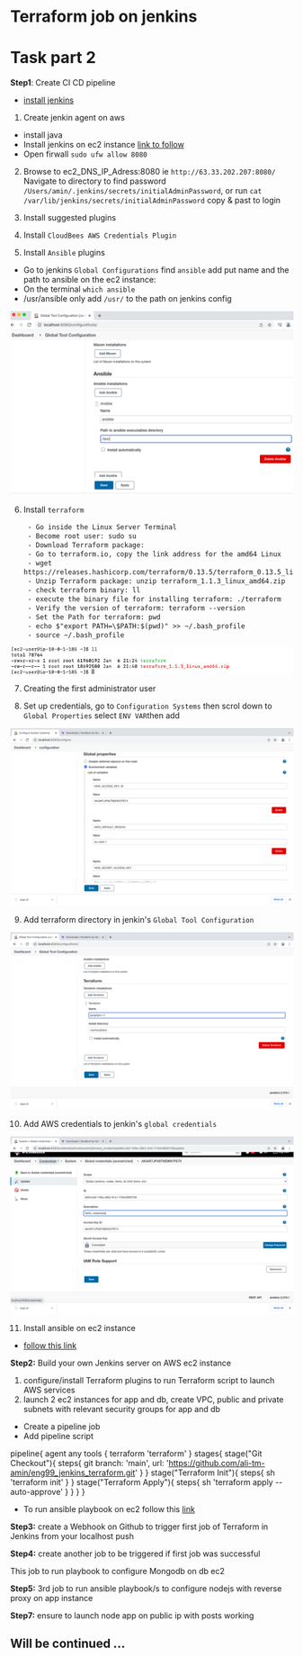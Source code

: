 # Terraform job on jenkins

# Task part 2
**Step1**: Create CI CD pipeline 
- [install jenkins](
https://www.jenkins.io/doc/book/installing/linux/)

1. Create jenkin agent on aws
  - install java
  - Install jenkins on ec2 instance [link to follow](https://www.jenkins.io/doc/tutorials/tutorial-for-installing-jenkins-on-AWS/#install-and-configure-jenkins)
  - Open firwall `sudo ufw allow 8080`

2. Browse to ec2_DNS_IP_Adress:8080 ie `http://63.33.202.207:8080/`
 Navigate to directory to find password `/Users/amin/.jenkins/secrets/initialAdminPassword`, or run `cat /var/lib/jenkins/secrets/initialAdminPassword` copy & past to login

3. Install suggested plugins

4. Install `CloudBees AWS Credentials Plugin`

5. Install `Ansible` plugins
 - Go to jenkins `Global Configurations` find `ansible` add put name and the path to ansible on the ec2 instance:
- On the terminal `which ansible` 
- /usr/ansible only add `/usr/` to the path on jenkins config

![](/images/jenkins_ansible.png)

6. Install `terraform`

        - Go inside the Linux Server Terminal
        - Become root user: sudo su
        - Download Terraform package:
        - Go to terraform.io, copy the link address for the amd64 Linux
        - wget https://releases.hashicorp.com/terraform/0.13.5/terraform_0.13.5_linux_amd64.zip
        - Unzip Terraform package: unzip terraform_1.1.3_linux_amd64.zip
        - check terraform binary: ll
        - execute the binary file for installing terraform: ./terraform
        - Verify the version of terraform: terraform --version
        - Set the Path for terraform: pwd
        - echo $"export PATH=\$PATH:$(pwd)" >> ~/.bash_profile
        - source ~/.bash_profile
![](/images/terraform_ec2_install.png)

7. Creating the first administrator user

8. Set up credentials, go to `Configuration Systems` then scrol down to `Global Properties` select `ENV VAR`then add

![](/images/global.png)

9. Add terraform directory in jenkin's `Global Tool Configuration`

![](/images/terraform.png)

10. Add AWS credentials to jenkin's `global credentials`

![](/images/credentials.png)
    
    
11. Install ansible on ec2 instance 
 - [follow this link](https://www.ktexperts.com/how-to-install-ansible-in-amazon-linux-machine/)


**Step2:** Build your own Jenkins server on AWS ec2 instance
1. configure/install Terraform plugins to run Terraform script to launch AWS services
2. launch 2 ec2 instances for app and db, create VPC, public and private subnets with relevant security groups for app and db

- Create a pipeline job
- Add pipeline script

pipeline{
    agent any
    tools {
        terraform 'terraform'
    }
    stages{
        stage("Git Checkout"){
            steps{
                git branch: 'main', url: 'https://github.com/ali-tm-amin/eng99_jenkins_terraform.git'
            }
        }
        stage("Terraform Init"){
            steps{
                sh 'terraform init'
            }
        }
        stage("Terraform Apply"){
            steps{
                sh 'terraform apply --auto-approve'
            }
        }
    }
}

- To run ansible playbook on ec2 follow this [link](https://www.youtube.com/watch?v=PRpEbFZi7nI&t=329s)

**Step3:** create a Webhook on Github to trigger first job of Terraform in Jenkins from your localhost push

**Step4:** create another job to be triggered if first job was successful

This job to run playbook to configure Mongodb on db ec2

**Step5:** 3rd job to run ansible playbook/s to configure nodejs with reverse proxy on app instance

**Step7:** ensure to launch node app on public ip with posts working


## Will be continued ...
